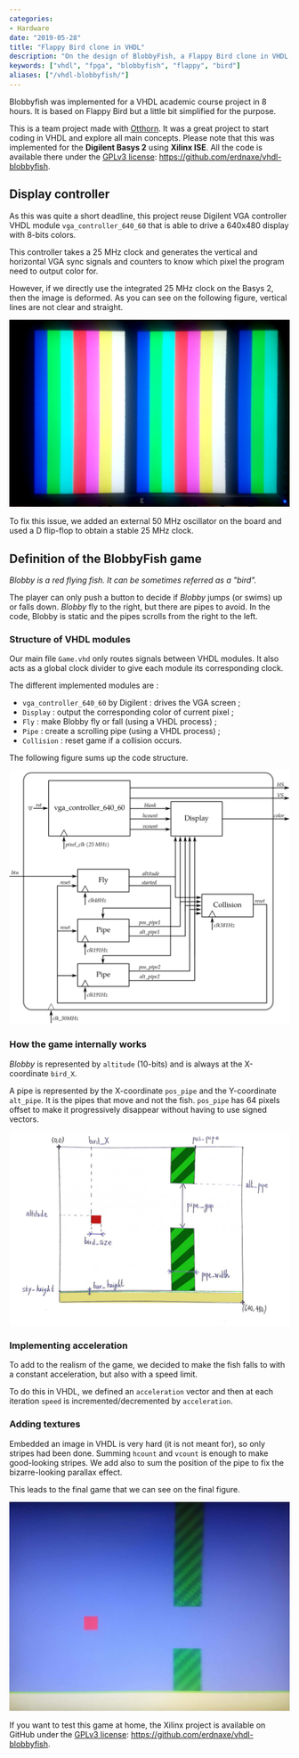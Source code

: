 ```yaml
---
categories:
- Hardware
date: "2019-05-28"
title: "Flappy Bird clone in VHDL"
description: "On the design of BlobbyFish, a Flappy Bird clone in VHDL."
keywords: ["vhdl", "fpga", "blobbyfish", "flappy", "bird"]
aliases: ["/vhdl-blobbyfish/"]
---
```


Blobbyfish was implemented for a VHDL academic course project in 8 hours.
It is based on Flappy Bird but a little bit simplified for the purpose.

This is a team project made with [Otthorn](https://gitlab.crans.org/Otthorn).
It was a great project to start coding in VHDL and explore all main concepts.
Please note that this was implemented for
the **Digilent Basys 2** using **Xilinx ISE**.
All the code is available there under the [GPLv3 license](https://github.com/erdnaxe/vhdl-blobbyfish/blob/master/LICENSE):
<https://github.com/erdnaxe/vhdl-blobbyfish>.

## Display controller

As this was quite a short deadline, this project reuse Digilent VGA controller
VHDL module `vga_controller_640_60` that is able to drive a 640x480 display with 8-bits colors.

This controller takes a 25 MHz clock and generates the vertical and horizontal
VGA sync signals and counters to know which pixel the program need to output
color for.

However, if we directly use the integrated 25 MHz clock on the Basys 2, then
the image is deformed. As you can see on the following figure, vertical
lines are not clear and straight.

![Oscillating lines with internal clock](/assets/images/vhdl-blobbyfish/display_deformation.jpg)

To fix this issue, we added an external 50 MHz oscillator on the board and used
a D flip-flop to obtain a stable 25 MHz clock.

## Definition of the BlobbyFish game

*Blobby is a red flying fish. It can be sometimes referred as a "bird".*

The player can only push a button to decide if *Blobby* jumps (or swims) up
or falls down.
*Blobby* fly to the right, but there are pipes to avoid.
In the code, Blobby is static and the pipes scrolls from the right to the left.

### Structure of VHDL modules

Our main file `Game.vhd` only routes signals between VHDL modules.
It also acts as a global clock divider to give each module its corresponding
clock.

The different implemented modules are :

  - `vga_controller_640_60` by Digilent : drives the VGA screen ;
  - `Display` : output the corresponding color of current pixel ;
  - `Fly` : make Blobby fly or fall (using a VHDL process) ;
  - `Pipe` : create a scrolling pipe (using a VHDL process) ;
  - `Collision` : reset game if a collision occurs.

The following figure sums up the code structure.

![VHDL modules connections](/assets/images/vhdl-blobbyfish/schema.svg)

### How the game internally works

*Blobby* is represented by `altitude` (10-bits) and is always at the
X-coordinate `bird_X`.

A pipe is represented by the X-coordinate `pos_pipe`
and the Y-coordinate `alt_pipe`.
It is the pipes that move and not the fish.
`pos_pipe` has 64 pixels offset to make it progressively disappear without
having to use signed vectors.

![Schematic of how coordinates are used](/assets/images/vhdl-blobbyfish/schema_display.png)

### Implementing acceleration

To add to the realism of the game, we decided to make the fish falls to
with a constant acceleration, but also with a speed limit.

To do this in VHDL, we defined an `acceleration` vector
and then at each iteration `speed` is incremented/decremented by `acceleration`.

### Adding textures

Embedded an image in VHDL is very hard (it is not meant for),
so only stripes had been done.
Summing `hcount` and `vcount` is enough to make good-looking stripes.
We add also to sum the position of the pipe to fix the bizarre-looking parallax
effect.

This leads to the final game that we can see on the final figure.

![Screenshot](/assets/images/vhdl-blobbyfish/screen_capture.jpg)

If you want to test this game at home, the Xilinx project is available
on GitHub under the [GPLv3 license](https://github.com/erdnaxe/vhdl-blobbyfish/blob/master/LICENSE):
<https://github.com/erdnaxe/vhdl-blobbyfish>.
